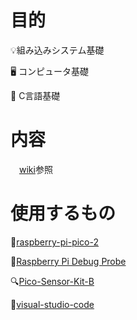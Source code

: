 # 目的
:bulb:組み込みシステム基礎

:desktop_computer: コンピュータ基礎

:scroll: C言語基礎

# 内容
　[wiki](https://github.com/cooler276/training_part1/wiki)参照

# 使用するもの
:strawberry:[raspberry-pi-pico-2](https://www.raspberrypi.com/products/raspberry-pi-pico-2/)

:electric_plug:[Raspberry Pi Debug Probe](https://www.raspberrypi.com/products/debug-probe/)

:mag:[Pico-Sensor-Kit-B](https://www.waveshare.com/wiki/Pico-Sensor-Kit-B)

:pencil:[visual-studio-code](https://azure.microsoft.com/ja-jp/products/visual-studio-code)
